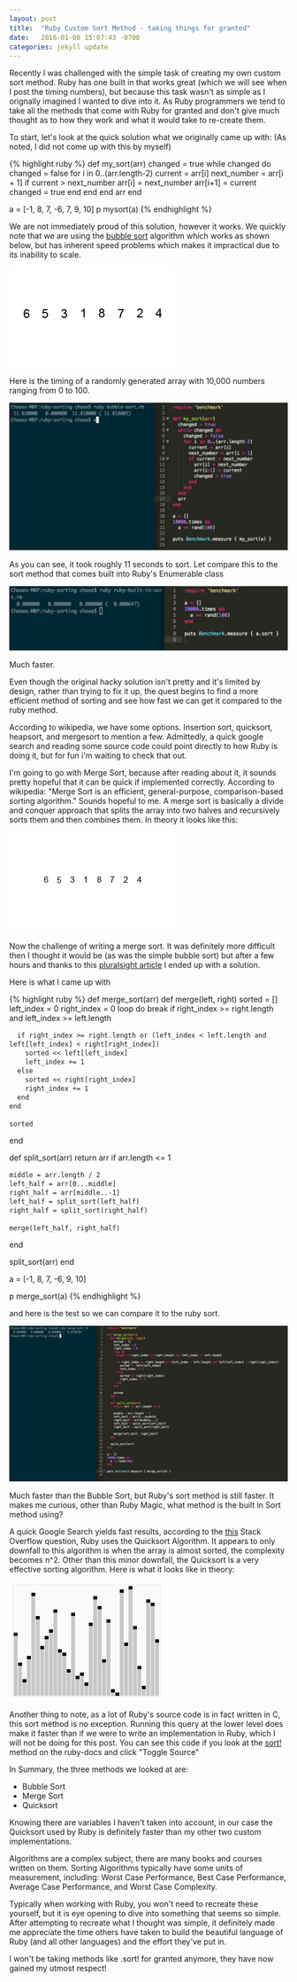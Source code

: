 ```yaml
---
layout: post
title:  "Ruby Custom Sort Method - taking things for granted"
date:   2016-01-08 15:07:43 -0700
categories: jekyll update
---
```


Recently I was challenged with the simple task of creating my own custom sort method. Ruby has one built in that works great (which we will see when I post the timing numbers), but because this task wasn't as simple as I orignally imagined I wanted to dive into it. As Ruby programmers we tend to take all the methods that come with Ruby for granted and don't give much thought as to how they work and what it would take to re-create them.

To start, let's look at the quick solution what we originally came up with: (As noted, I did not come up with this by myself)

{% highlight ruby %}
def my_sort(arr)
  changed = true
  while changed do
    changed = false
    for i in 0..(arr.length-2)
      current = arr[i]
      next_number = arr[i + 1]
      if current > next_number 
        arr[i] = next_number
        arr[i+1] = current
        changed = true
      end
    end
  end
  arr
end

a = [-1, 8, 7, -6, 7, 9, 10]
p mysort(a)
{% endhighlight %}

We are not immediately proud of this solution, however it works. We quickly note that we are using the [bubble sort](https://en.wikipedia.org/wiki/Bubble_sort) algorithm which works as shown below, but has inherent speed problems which makes it impractical due to its inability to scale. 

![Bubble Sort - From Wikipedia](/assets/bubble-sort-example.gif)

Here is the timing of a randomly generated array with 10,000 numbers ranging from 0 to 100.

![Bubble Sort Timing](/assets/bubble-sort-timing.png)

As you can see, it took roughly 11 seconds to sort. Let compare this to the sort method that comes built into Ruby's Enumerable class

![Bubble Sort Timing](/assets/ruby-sort-timing.png)

Much faster. 

Even though the original hacky solution isn't pretty and it's limited by design, rather than trying to fix it up, the quest begins to find a more efficient method of sorting and see how fast we can get it compared to the ruby method.

According to wikipedia, we have some options. Insertion sort, quicksort, heapsort, and mergesort to mention a few. Admittedly, a quick google search and reading some source code could point directly to how Ruby is doing it, but for fun i'm waiting to check that out.

I'm going to go with Merge Sort, because after reading about it, it sounds pretty hopeful that it can be quick if implemented correctly. According to wikipedia: "Merge Sort is an efficient, general-purpose, comparison-based sorting algorithm." Sounds hopeful to me. A merge sort is basically a divide and conquer approach that splits the array into two halves and recursively sorts them and then combines them. In theory it looks like this:

![Merge Sort - From Wikipedia](/assets/merge-sort-example.gif)

Now the challenge of writing a merge sort. It was definitely more difficult then I thought it would be (as was the simple bubble sort) but after a few hours and thanks to this [pluralsight article](http://www.sitepoint.com/sorting-algorithms-ruby/) I ended up with a solution.

Here is what I came up with

{% highlight ruby %}
def merge_sort(arr)
  def merge(left, right)
    sorted = []
    left_index = 0
    right_index = 0
    loop do
      break if right_index >= right.length and left_index >= left.length

      if right_index >= right.length or (left_index < left.length and left[left_index] < right[right_index])
        sorted << left[left_index]
        left_index += 1
      else
        sorted << right[right_index]
        right_index += 1
      end
    end

    sorted 
  end

  def split_sort(arr)
    return arr if arr.length <= 1

    middle = arr.length / 2
    left_half = arr[0...middle]
    right_half = arr[middle..-1]
    left_half = split_sort(left_half) 
    right_half = split_sort(right_half)

    merge(left_half, right_half)   
  end

  split_sort(arr)
end

a = [-1, 8, 7, -6, 9, 10]

p merge_sort(a)
{% endhighlight %}

and here is the test so we can compare it to the ruby sort.

![Merge Sort Timing](/assets/merge-sort-timing.png)

Much faster than the Bubble Sort, but Ruby's sort method is still faster. It makes me curious, other than Ruby Magic, what method is the built in Sort method using?

A quick Google Search yields fast results, according to the [this](http://stackoverflow.com/questions/855773/which-algorithm-does-rubys-sort-method-use) Stack Overflow question, Ruby uses the Quicksort Algorithm. It appears to only downfall to this algorithm is when the array is almost sorted, the complexity becomes n^2. Other than this minor downfall, the Quicksort is a very effective sorting algorithm. Here is what it looks like in theory:

![Quicksort Example - Wikipedia](/assets/quicksort-example.gif)

Another thing to note, as a lot of Ruby's source code is in fact written in C, this sort method is no exception. Running this query at the lower level does make it faster than if we were to write an implementation in Ruby, which I will not be doing for this post. You can see this code if you look at the [sort!](http://ruby-doc.org/core-2.2.0/Array.html#method-i-sort-21) method on the ruby-docs
and click "Toggle Source"

In Summary, the three methods we looked at are:

<ul>
  <li>Bubble Sort</li>
  <li>Merge Sort</li>
  <li>Quicksort</li>
</ul>

Knowing there are variables I haven't taken into account, in our case the Quicksort used by Ruby is definitely faster than my other two custom implementations. 

Algorithms are a complex subject, there are many books and courses written on them. Sorting Algorithms typically have some units of measurement, including: Worst Case Performance, Best Case Performance, Average Case Performance, and Worst Case Complexity. 

Typically when working with Ruby, you won't need to recreate these yourself, but it is eye opening to dive into something that seems so simple. After attempting to recreate what I thought was simple, it definitely made me appreciate the time others have taken to build the beautiful language of Ruby (and all other languages) and the effort they've put in.

I won't be taking methods like .sort! for granted anymore, they have now gained my utmost respect!
